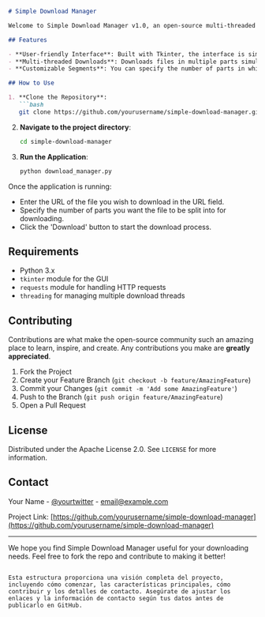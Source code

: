 ```markdown
# Simple Download Manager

Welcome to Simple Download Manager v1.0, an open-source multi-threaded file downloader built using Python and Tkinter. This tool is designed to help you download files from the internet in multiple parts concurrently, potentially increasing the download speed by leveraging multiple server connections.

## Features

- **User-friendly Interface**: Built with Tkinter, the interface is simple yet functional, allowing you to input download links directly.
- **Multi-threaded Downloads**: Downloads files in multiple parts simultaneously, which can speed up the overall download time.
- **Customizable Segments**: You can specify the number of parts in which you want to download a file, giving you control over the download process.

## How to Use

1. **Clone the Repository**:
   ```bash
   git clone https://github.com/yourusername/simple-download-manager.git
   ```
2. **Navigate to the project directory**:
   ```bash
   cd simple-download-manager
   ```
3. **Run the Application**:
   ```bash
   python download_manager.py
   ```

Once the application is running:
- Enter the URL of the file you wish to download in the URL field.
- Specify the number of parts you want the file to be split into for downloading.
- Click the 'Download' button to start the download process.

## Requirements

- Python 3.x
- `tkinter` module for the GUI
- `requests` module for handling HTTP requests
- `threading` for managing multiple download threads

## Contributing

Contributions are what make the open-source community such an amazing place to learn, inspire, and create. Any contributions you make are **greatly appreciated**.

1. Fork the Project
2. Create your Feature Branch (`git checkout -b feature/AmazingFeature`)
3. Commit your Changes (`git commit -m 'Add some AmazingFeature'`)
4. Push to the Branch (`git push origin feature/AmazingFeature`)
5. Open a Pull Request

## License

Distributed under the Apache License 2.0. See `LICENSE` for more information.

## Contact

Your Name - [@yourtwitter](https://twitter.com/yourtwitter) - email@example.com

Project Link: [https://github.com/yourusername/simple-download-manager](https://github.com/yourusername/simple-download-manager)

---

We hope you find Simple Download Manager useful for your downloading needs. Feel free to fork the repo and contribute to making it better!

```

Esta estructura proporciona una visión completa del proyecto, incluyendo cómo comenzar, las características principales, cómo contribuir y los detalles de contacto. Asegúrate de ajustar los enlaces y la información de contacto según tus datos antes de publicarlo en GitHub.